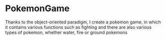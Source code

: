 # PokemonGame

Thanks to the object-oriented paradigm, I create a pokemon game, in which it contains various functions such as fighting and there are also various types of pokemon, whether water, fire or ground pokemons
